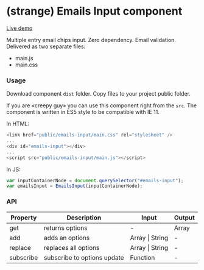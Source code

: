 # (strange) Emails Input component

[Live demo](https://sleukhin.github.io/emails-input)

Multiple entry email chips input. Zero dependency. Email validation.
Delivered as two separate files:

- main.js
- main.css

### Usage

Download component `dist` folder.
Copy files to your project public folder.

If you are «creepy guy» you can use this component right from the `src`.
The component is written in ES5 style to be compatible with IE 11.

In HTML:

```javascript
<link href="public/emails-input/main.css" rel="stylesheet" />
...
<div id="emails-input"></div>
...
<script src="public/emails-input/main.js"></script>
```

In JS:

```javascript
var inputContainerNode = document.querySelector("#emails-input");
var emailsInput = EmailsInput(inputContainerNode);
```

### API

| Property  | Description                 | Input           | Output |
| --------- | --------------------------- | --------------- | ------ |
| get       | returns options             | -               | Array  |
| add       | adds an options             | Array \| String | -      |
| replace   | replaces all options        | Array \| String | -      |
| subscribe | subscribe to options update | Function        | -      |
